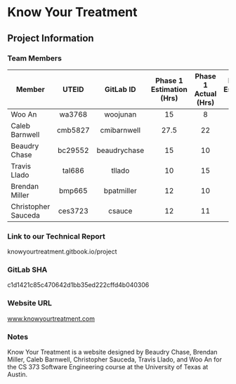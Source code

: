 # Know Your Treatment

## Project Information
### Team Members

Member              | UTEID   |    GitLab ID    | Phase 1 Estimation (Hrs)   | Phase 1 Actual (Hrs) | Phase 2 Estimation (Hrs)   | Phase 2 Actual (Hrs) | Phase 3 Estimation (Hrs)   | Phase 3 Actual (Hrs)
--------------------|:-------:|:---------------:|:--------------------------:|:--------------------:|:--------------------------:|:--------------------:|:--------------------------:|:--------------------:
Woo An              |wa3768   |woojunan         |          15                |        8             |               30           |         16           |               x            |         x
Caleb Barnwell      |cmb5827  |cmibarnwell      |          27.5              |       22             |               25           |         18           |               12           |         12
Beaudry Chase       |bc29552  |beaudrychase     |          15                |       10             |               30           |         35           |               x            |         x
Travis Llado        |tal686   |tllado           |          10                |       15             |               25           |         40           |               x            |         x
Brendan Miller      |bmp665   |bpatmiller       |          12                |       10             |               25           |         24           |               x            |         x
Christopher Sauceda |ces3723  |csauce           |          12                |       11             |               30           |         40           |               x            |         x


### Link to our Technical Report
knowyourtreatment.gitbook.io/project

### GitLab SHA
c1d1421c85c470642d1bb35ed222cffd4b040306

### Website URL
www.knowyourtreatment.com

### Notes
Know Your Treatment is a website designed by Beaudry Chase, Brendan Miller, Caleb Barnwell, Christopher Sauceda, Travis Llado, and Woo An for the CS 373 Software Engineering course at the University of Texas at Austin.
